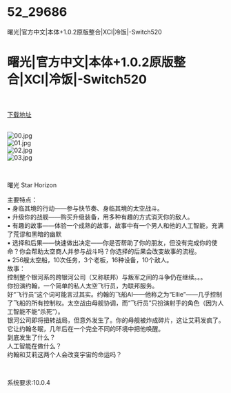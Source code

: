 # 52_29686
曙光|官方中文|本体+1.0.2原版整合|XCI|冷饭|-Switch520
# 曙光|官方中文|本体+1.0.2原版整合|XCI|冷饭|-Switch520
 <br/></br>
[下载地址](https://www.switch520.cc/article/29686 "下载地址")
<br/></br>

<p><img title="00.jpg" src="https://www.switch520.cc/muke_img/2022_04_14_4ca251f98748e.jpg" alt="00.jpg"><br>
<img title="01.jpg" src="https://www.switch520.cc/muke_img/2022_04_14_f690417c1b955.jpg" alt="01.jpg"><br>
<img title="02.jpg" src="https://www.switch520.cc/muke_img/2022_04_14_868c3534f3c19.jpg" alt="02.jpg"><br>
<img title="03.jpg" src="https://www.switch520.cc/muke_img/2022_04_14_1e9c0d5ffe11f.jpg" alt="03.jpg"></p>
<p>&nbsp;</p>
<p>曙光 Star Horizon</p>
<p>主要特点：<br>
▪ 身临其境的行动——参与快节奏、身临其境的太空战斗。<br>
▪ 升级你的战舰——购买升级装备，用多种有趣的方式消灭你的敌人。<br>
▪ 有趣的故事——体验一个成熟的故事，故事中有一个男人和他的人工智能，充满了荒谬和黑暗的幽默<br>
▪ 选择和后果——快速做出决定——你是否帮助了你的朋友，但没有完成你的使命？你会帮助太空商人并参与战斗吗？你选择的后果会改变故事的流程。<br>
▪ 256艘太空船，10次任务，3个老板，16种设备，10个敌人。<br>
故事：<br>
控制整个银河系的跨银河公司（又称联邦）与叛军之间的斗争仍在继续。。。<br>
你扮演约翰，一个简单的私人太空飞行员，为联邦服务。<br>
好“飞行员”这个词可能言过其实。约翰的飞船AI——他称之为“Ellie”——几乎控制了飞船的所有控制权。太空战由母舰协调，而“飞行员”只扮演射手的角色（因为人工智能不能“杀死”）。<br>
银河公司即将扭转战局，但意外发生了。你的母舰被炸成碎片，这让艾莉发疯了。它让约翰冬眠，几年后在一个完全不同的环境中把他唤醒。<br>
到底发生了什么？<br>
人工智能在做什么？<br>
约翰和艾莉这两个人会改变宇宙的命运吗？</p>
<p>&nbsp;</p>
<p>系统要求:10.0.4</p>



